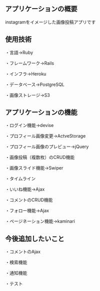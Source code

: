## アプリケーションの概要

instagramをイメージした画像投稿アプリです

## 使用技術

・言語→Ruby

・フレームワーク→Rails

・インフラ→Heroku

・データベース→PostgreSQL

・画像ストレージ→S3

## アプリケーションの機能

・ログイン機能→devise

・プロフィール画像変更→ActveStorage

・プロフィール画像のプレビュー→jQuery

・画像投稿（複数枚）のCRUD機能

・画像スライド機能→Swiper

・タイムライン

・いいね機能→Ajax

・コメントのCRUD機能

・フォロー機能→Ajax

・ページネーション機能→kaminari

## 今後追加したいこと

・コメントのAjax

・検索機能

・通知機能

・テスト


